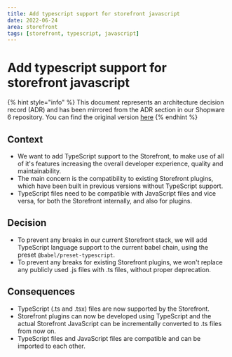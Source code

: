 ```yaml
---
title: Add typescript support for storefront javascript
date: 2022-06-24
area: storefront
tags: [storefront, typescript, javascript]
--- 
```


# Add typescript support for storefront javascript

{% hint style="info" %}
This document represents an architecture decision record (ADR) and has been mirrored from the ADR section in our Shopware 6 repository.
You can find the original version [here](https://github.com/shopware/platform/blob/trunk/adr/2022-06-24-add-typescript-support-for-storefront-js.md)
{% endhint %}

## Context

* We want to add TypeScript support to the Storefront, to make use of all of it's features increasing the overall developer experience, quality and maintainability.
* The main concern is the compatibility to existing Storefront plugins, which have been built in previous versions without TypeScript support.
* TypeScript files need to be compatible with JavaScript files and vice versa, for both the Storefront internally, and also for plugins.

## Decision

* To prevent any breaks in our current Storefront stack, we will add TypeScript language support to the current babel chain, using the preset `@babel/preset-typescript`.
* To prevent any breaks for existing Storefront plugins, we won't replace any publicly used .js files with .ts files, without proper deprecation.

## Consequences

* TypeScript (.ts and .tsx) files are now supported by the Storefront.
* Storefront plugins can now be developed using TypeScript and the actual Storefront JavaScript can be incrementally converted to .ts files from now on.
* TypeScript files and JavaScript files are compatible and can be imported to each other.
